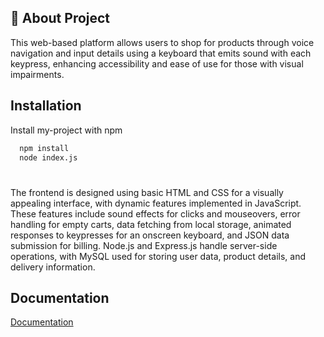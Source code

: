 
## 🚀 About Project
This web-based platform allows users to shop for products through voice navigation and input details using a keyboard that emits sound with each keypress, enhancing accessibility and ease of use for those with visual impairments.


## Installation

Install my-project with npm

```bash
  npm install
  node index.js
```
    
# 
The frontend is designed using basic HTML and CSS for a visually appealing interface, with dynamic features implemented in JavaScript. These features include sound effects for clicks and mouseovers, error handling for empty carts, data fetching from local storage, animated responses to keypresses for an onscreen keyboard, and JSON data submission for billing. Node.js and Express.js handle server-side operations, with MySQL used for storing user data, product details, and delivery information.



## Documentation

[Documentation](https://docs.google.com/document/d/1eoL5Wxbum8M1a-VDb3RvpRLo5Eo3YG69Z3xix6yHC0A/edit?usp=sharing)

